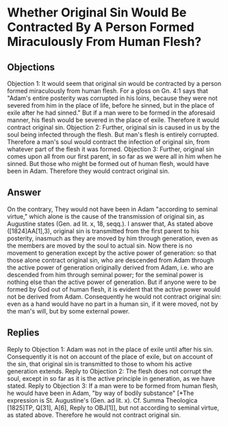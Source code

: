 # Whether Original Sin Would Be Contracted By A Person Formed Miraculously From Human Flesh?
## Objections
Objection 1: It would seem that original sin would be contracted by a person formed miraculously from human flesh. For a gloss on Gn. 4:1 says that "Adam's entire posterity was corrupted in his loins, because they were not severed from him in the place of life, before he sinned, but in the place of exile after he had sinned." But if a man were to be formed in the aforesaid manner, his flesh would be severed in the place of exile. Therefore it would contract original sin.
Objection 2: Further, original sin is caused in us by the soul being infected through the flesh. But man's flesh is entirely corrupted. Therefore a man's soul would contract the infection of original sin, from whatever part of the flesh it was formed.
Objection 3: Further, original sin comes upon all from our first parent, in so far as we were all in him when he sinned. But those who might be formed out of human flesh, would have been in Adam. Therefore they would contract original sin.
## Answer
On the contrary, They would not have been in Adam "according to seminal virtue," which alone is the cause of the transmission of original sin, as Augustine states (Gen. ad lit. x, 18, seqq.).
I answer that, As stated above ([1824]AA[1],3), original sin is transmitted from the first parent to his posterity, inasmuch as they are moved by him through generation, even as the members are moved by the soul to actual sin. Now there is no movement to generation except by the active power of generation: so that those alone contract original sin, who are descended from Adam through the active power of generation originally derived from Adam, i.e. who are descended from him through seminal power; for the seminal power is nothing else than the active power of generation. But if anyone were to be formed by God out of human flesh, it is evident that the active power would not be derived from Adam. Consequently he would not contract original sin: even as a hand would have no part in a human sin, if it were moved, not by the man's will, but by some external power.
## Replies
Reply to Objection 1: Adam was not in the place of exile until after his sin. Consequently it is not on account of the place of exile, but on account of the sin, that original sin is transmitted to those to whom his active generation extends.
Reply to Objection 2: The flesh does not corrupt the soul, except in so far as it is the active principle in generation, as we have stated.
Reply to Objection 3: If a man were to be formed from human flesh, he would have been in Adam, "by way of bodily substance" [*The expression is St. Augustine's (Gen. ad lit. x). Cf. Summa Theologica [1825]TP, Q[31], A[6], Reply to OBJ[1]], but not according to seminal virtue, as stated above. Therefore he would not contract original sin.
